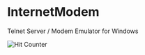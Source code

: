 # InternetModem
Telnet Server / Modem Emulator for Windows

![Hit Counter](http://boycot.no-ip.com/HitCounter/default.aspx?id=GitHub/InternetModem "My Stupid Hit Counter!")
